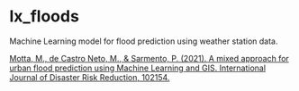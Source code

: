 # lx_floods
Machine Learning model for flood prediction using weather station data.

<a href="https://doi.org/10.1016/j.ijdrr.2021.102154">
  Motta, M., de Castro Neto, M., & Sarmento, P. (2021). A mixed approach for urban flood prediction using Machine Learning and GIS. International Journal of Disaster Risk Reduction, 102154.
</a>
